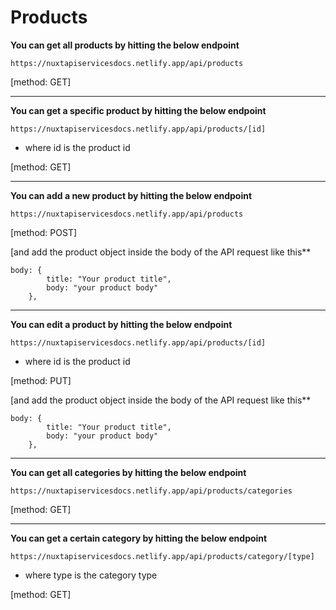 # Products

**You can get all products by hitting the below endpoint**
```
https://nuxtapiservicesdocs.netlify.app/api/products
```


[method: GET]

-------

**You can get a specific product by hitting the below endpoint**
```
https://nuxtapiservicesdocs.netlify.app/api/products/[id]
```
- where id is the product id


[method: GET]

-------
**You can add a new product by hitting the below endpoint**
```
https://nuxtapiservicesdocs.netlify.app/api/products
```
[method: POST]


[and add the product object inside the body of the API request like this**
```
body: {
        title: "Your product title",
        body: "your product body"
    },
```

-------
**You can edit a product by hitting the below endpoint**
```
https://nuxtapiservicesdocs.netlify.app/api/products/[id]
```
- where id is the product id


[method: PUT]


[and add the product object inside the body of the API request like this**
```
body: {
        title: "Your product title",
        body: "your product body"
    },
```

-------
**You can get all categories by hitting the below endpoint**
```
https://nuxtapiservicesdocs.netlify.app/api/products/categories
```


[method: GET]

-------
**You can get a certain category by hitting the below endpoint**
```
https://nuxtapiservicesdocs.netlify.app/api/products/category/[type]
```


- where type is the category type


[method: GET]